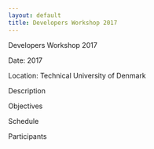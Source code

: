 ```yaml
---
layout: default
title: Developers Workshop 2017
---
```


Developers Workshop 2017

Date: 2017

Location: Technical University of Denmark

Description

Objectives

Schedule

Participants

